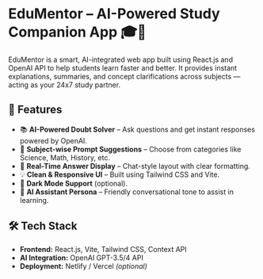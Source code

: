 # EduMentor – AI-Powered Study Companion App 🎓🤖

EduMentor is a smart, AI-integrated web app built using React.js and OpenAI API to help students learn faster and better. It provides instant explanations, summaries, and concept clarifications across subjects — acting as your 24x7 study partner.

## 🚀 Features

- 📚 **AI-Powered Doubt Solver** – Ask questions and get instant responses powered by OpenAI.
- 📖 **Subject-wise Prompt Suggestions** – Choose from categories like Science, Math, History, etc.
- 📝 **Real-Time Answer Display** – Chat-style layout with clear formatting.
- 💡 **Clean & Responsive UI** – Built using Tailwind CSS and Vite.
- 🌙 **Dark Mode Support** (optional).
- 💬 **AI Assistant Persona** – Friendly conversational tone to assist in learning.


## 🛠️ Tech Stack

- **Frontend:** React.js, Vite, Tailwind CSS, Context API
- **AI Integration:** OpenAI GPT-3.5/4 API
- **Deployment:** Netlify / Vercel *(optional)*



